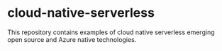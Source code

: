 # cloud-native-serverless
This repository contains examples of cloud native serverless emerging open source and Azure native technologies. 
